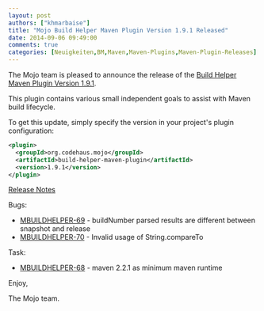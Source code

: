 ```yaml
---
layout: post
authors: ["khmarbaise"]
title: "Mojo Build Helper Maven Plugin Version 1.9.1 Released"
date: 2014-09-06 09:49:00
comments: true
categories: [Neuigkeiten,BM,Maven,Maven-Plugins,Maven-Plugin-Releases]
---
```

The Mojo team is pleased to announce the release of the 
[Build Helper Maven Plugin Version 1.9.1](http://mojo.codehaus.org/build-helper-maven-plugin/).

This plugin contains various small independent goals to assist with Maven
build lifecycle.

To get this update, simply specify the version in your project's plugin
configuration:

``` xml
<plugin>
  <groupId>org.codehaus.mojo</groupId>
  <artifactId>build-helper-maven-plugin</artifactId>
  <version>1.9.1</version>
</plugin>
```
<!-- more -->

[Release Notes](http://jira.codehaus.org/secure/ReleaseNote.jspa?projectId=11702&version=20534)

Bugs:

 * [MBUILDHELPER-69](https://issues.apache.org/jira/browse/MBUILDHELPER-69) - buildNumber parsed results are different between snapshot and release
 * [MBUILDHELPER-70](https://issues.apache.org/jira/browse/MBUILDHELPER-70) - Invalid usage of String.compareTo

Task:

 * [MBUILDHELPER-68](https://issues.apache.org/jira/browse/MBUILDHELPER-68) - maven 2.2.1 as minimum maven runtime

Enjoy,

The Mojo team.
